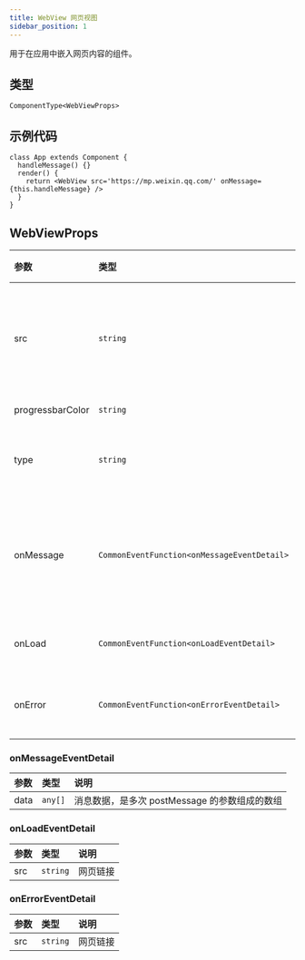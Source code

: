 ```yaml
---
title: WebView 网页视图
sidebar_position: 1
---
```


用于在应用中嵌入网页内容的组件。

## 类型

```tsx
ComponentType<WebViewProps>
```

## 示例代码

```tsx
class App extends Component {
  handleMessage() {}
  render() {
    return <WebView src='https://mp.weixin.qq.com/' onMessage={this.handleMessage} />
  }
}
```

## WebViewProps

| 参数             | 类型                                        | 默认值    | 必填 | 说明                                                                                                       |
| :--------------- | :------------------------------------------ | :-------- | :--- | :--------------------------------------------------------------------------------------------------------- |
| src              | `string`                                    |           | 是   | webview 指向网页的链接。可打开关联的公众号的文章，其它网页需登录小程序管理后台配置业务域名。               |
| progressbarColor | `string`                                    |           | 否   | webview 的进度条颜色                                                                                       |
| type             | `string`                                    | `default` | 否   | 若使用 web-view 组件引入第三方客服，必须填写 type="im"                                                     |
| onMessage        | `CommonEventFunction<onMessageEventDetail>` |           | 否   | 网页向小程序 postMessage 时，会在特定时机（小程序后退、组件销毁、分享）触发并收到消息。e.detail = { data } |
| onLoad           | `CommonEventFunction<onLoadEventDetail>`    |           | 否   | 网页加载成功时候触发此事件。e.detail = { src }                                                             |
| onError          | `CommonEventFunction<onErrorEventDetail>`   |           | 否   | 网页加载失败的时候触发此事件。e.detail = { src }                                                           |

### onMessageEventDetail

| 参数 | 类型    | 说明                                          |
| :--- | :------ | :-------------------------------------------- |
| data | `any[]` | 消息数据，是多次 postMessage 的参数组成的数组 |

### onLoadEventDetail

| 参数 | 类型     | 说明     |
| :--- | :------- | :------- |
| src  | `string` | 网页链接 |

### onErrorEventDetail

| 参数 | 类型     | 说明     |
| :--- | :------- | :------- |
| src  | `string` | 网页链接 |

<!--
## Props 与 API 支持度
| 属性 | H5  | Harmony | React Native | 微信小程序 | 京东小程序 |
| :--: | :-: | :-----: | :----------: | :--------: | :--------: |
|  -   | ✔️  |   ✔️    |      ✔️      |     ✔️     |     ✔️     |
|  -   | ✔️  |   ✔️    |      ✔️      |     ✔️     |     ✔️     |
|  -   | ✔️  |   ✔️    |      ✔️      |     ✔️     |     ✔️     |
|  -   | ✔️  |   ✔️    |      ✔️      |     ✔️     |     ✔️     |
|  -   | ✔️  |   ✔️    |      ✔️      |     ✔️     |     ✔️     |
|  -   | ✔️  |   ✔️    |      ✔️      |     ✔️     |     ✔️     |
-->
